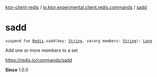 [ktor-client-redis](../index.md) / [io.ktor.experimental.client.redis.commands](index.md) / [sadd](./sadd.md)

# sadd

`suspend fun `[`Redis`](../io.ktor.experimental.client.redis/-redis/index.md)`.sadd(key: `[`String`](https://kotlinlang.org/api/latest/jvm/stdlib/kotlin/-string/index.html)`, vararg members: `[`String`](https://kotlinlang.org/api/latest/jvm/stdlib/kotlin/-string/index.html)`): `[`Long`](https://kotlinlang.org/api/latest/jvm/stdlib/kotlin/-long/index.html)

Add one or more members to a set

https://redis.io/commands/sadd

**Since**
1.0.0

